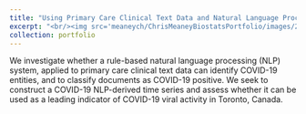 ```yaml
---
title: "Using Primary Care Clinical Text Data and Natural Language Processing to Identify Indicators of COVID-19 in Toronto, Canada"
excerpt: "<br/><img src='meaneych/ChrisMeaneyBiostatsPortfolio/images/2022_covid_pheno_cross_correlate_tph_series.png'>"
collection: portfolio
---
```


We investigate whether a rule-based natural language processing (NLP) system, applied to primary care clinical text data can identify COVID-19 entities, and to classify documents as COVID-19 positive. We seek to construct a COVID-19 NLP-derived time series and assess whether it can be used as a leading indicator of COVID-19 viral activity in Toronto, Canada. 
